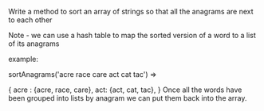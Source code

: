 Write a method to sort an array of strings so that all the anagrams are next to each other

Note - we can use a hash table to map the sorted version of a word to a list of its anagrams

example:

sortAnagrams('acre race care act cat tac') =>

{
  acre : {acre, race, care},
  act: {act, cat, tac},
}
Once all the words have been grouped into lists by anagram we can put them back into the array.